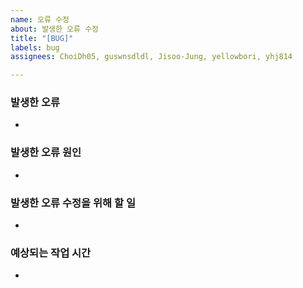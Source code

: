 ```yaml
---
name: 오류 수정
about: 발생한 오류 수정
title: "[BUG]"
labels: bug
assignees: ChoiDh05, guswnsdldl, Jisoo-Jung, yellowbori, yhj814

---
```


### 발생한 오류
-

### 발생한 오류 원인
-

### 발생한 오류 수정을 위해 할 일
-

### 예상되는 작업 시간
-
